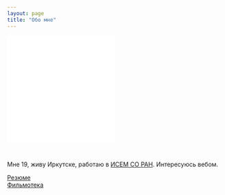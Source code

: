 ```yaml
---
layout: page
title: "Обо мне"
---
```

<div>
 <iframe class="grafotar" src="/about/includeava.htm" width="250" height="250" scrolling="no" frameborder="0" ></iframe>
</div>
<div >
      <p style="padding-top: 2em">Мне 19, живу Иркутске, работаю в <a href="http://sei.irk.ru/">ИСЕМ СО РАН</a>. Интересуюсь вебом.<BR>  </p>
	    <a href="http://naydenov.tk/cv">Резюме </a><BR>
      <a href="http://naydenov.tk/filmoteka">Фильмотека </a>
</div>
<div class="dot"></div>